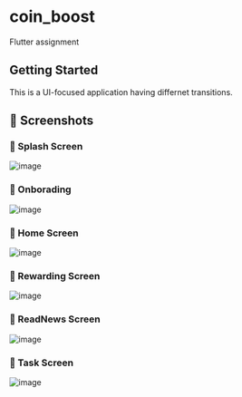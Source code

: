 # coin_boost

Flutter assignment

## Getting Started

This is a UI-focused application having differnet transitions.

## 📸 Screenshots

### 🔹 Splash Screen  
![image](https://github.com/user-attachments/assets/ef240e11-25ff-4105-86c9-a0109bf5160f)


### 🔹 Onborading
![image](https://github.com/user-attachments/assets/9e33a567-a629-4789-b747-eca50724151b)

### 🔹 Home Screen  
![image](https://github.com/user-attachments/assets/e911e674-69c1-4fda-aebd-53cfd0b1dd98)


### 🔹 Rewarding Screen
![image](https://github.com/user-attachments/assets/6c9f235c-1107-4e48-8fb1-445a5c1cbe24)


### 🔹 ReadNews Screen
![image](https://github.com/user-attachments/assets/87828151-1048-4b9f-a67c-b09a87595ac9)


### 🔹 Task Screen
![image](https://github.com/user-attachments/assets/d8cfdac7-c620-4cf2-93f8-ec61f6cd4a72)
